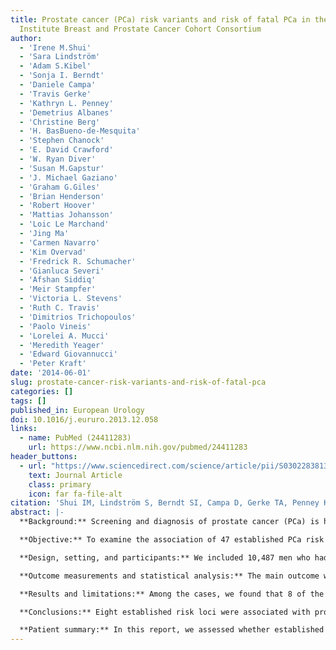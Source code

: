 ```yaml
---
title: Prostate cancer (PCa) risk variants and risk of fatal PCa in the National Cancer
  Institute Breast and Prostate Cancer Cohort Consortium
author:
  - 'Irene M.Shui'
  - 'Sara Lindström'
  - 'Adam S.Kibel'
  - 'Sonja I. Berndt'
  - 'Daniele Campa'
  - 'Travis Gerke'
  - 'Kathryn L. Penney'
  - 'Demetrius Albanes'
  - 'Christine Berg'
  - 'H. BasBueno-de-Mesquita'
  - 'Stephen Chanock'
  - 'E. David Crawford'
  - 'W. Ryan Diver'
  - 'Susan M.Gapstur'
  - 'J. Michael Gaziano'
  - 'Graham G.Giles'
  - 'Brian Henderson'
  - 'Robert Hoover'
  - 'Mattias Johansson'
  - 'Loic Le Marchand'
  - 'Jing Ma'
  - 'Carmen Navarro'
  - 'Kim Overvad'
  - 'Fredrick R. Schumacher'
  - 'Gianluca Severi'
  - 'Afshan Siddiq'
  - 'Meir Stampfer'
  - 'Victoria L. Stevens'
  - 'Ruth C. Travis'
  - 'Dimitrios Trichopoulos'
  - 'Paolo Vineis'
  - 'Lorelei A. Mucci'
  - 'Meredith Yeager'
  - 'Edward Giovannucci' 
  - 'Peter Kraft'
date: '2014-06-01'
slug: prostate-cancer-risk-variants-and-risk-of-fatal-pca
categories: []
tags: []
published_in: European Urology
doi: 10.1016/j.eururo.2013.12.058
links:
  - name: PubMed (24411283)
    url: https://www.ncbi.nlm.nih.gov/pubmed/24411283
header_buttons:
  - url: "https://www.sciencedirect.com/science/article/pii/S0302283813014838?via%3Dihub"
    text: Journal Article
    class: primary
    icon: far fa-file-alt
citation: 'Shui IM, Lindström S, Berndt SI, Campa D, Gerke TA, Penney KL, Albanes D, Berg C, Bueno-de-Mesquita HB, Chanock S, Crawford ED, Diver WR, Gapstur SM, Gaziano JM, Hoover R, Johansson M, Ma J, Navarro C, Overvad K, Siddiq A, Stampfer MJ, Stevens VL, Travis R, Trichopoulos D, Vineis P, Mucci LA, Yaeger M, Giovannucci EL, Kraft P. Prostate Cancer (PCa) Risk Variants and Risk of Fatal PCa in the National Cancer Institute Breast and Prostate Cancer Cohort Consortium. Eur Urol 2014; 65(6): 1069--1075. PMID: 24411283. PMCID: PMC4006298.'
abstract: |-
  **Background:** Screening and diagnosis of prostate cancer (PCa) is hampered by an inability to predict who has the potential to develop fatal disease and who has indolent cancer. Studies have identified multiple genetic risk loci for PCa incidence, but it is unknown whether they could be used as biomarkers for PCa-specific mortality (PCSM).

  **Objective:** To examine the association of 47 established PCa risk single-nucleotide polymorphisms (SNPs) with PCSM.

  **Design, setting, and participants:** We included 10,487 men who had PCa and 11,024 controls, with a median follow-up of 8.3 yr, during which 1053 PCa deaths occurred.

  **Outcome measurements and statistical analysis:** The main outcome was PCSM. The risk allele was defined as the allele associated with an increased risk for PCa in the literature. We used Cox proportional hazards regression to calculate the hazard ratios of each SNP with time to progression to PCSM after diagnosis. We also used logistic regression to calculate odds ratios for each risk SNP, comparing fatal PCa cases to controls.

  **Results and limitations:** Among the cases, we found that 8 of the 47 SNPs were significantly associated (p < 0.05) with time to PCSM. The risk allele of rs11672691 (intergenic) was associated with an increased risk for PCSM, while 7 SNPs had risk alleles inversely associated (rs13385191 [C2orf43], rs17021918 [PDLIM5], rs10486567 [JAZF1], rs6465657 [LMTK2], rs7127900 (intergenic), rs2735839 [KLK3], rs10993994 [MSMB], rs13385191 [C2orf43]). In the case-control analysis, 22 SNPs were associated (p < 0.05) with the risk of fatal PCa, but most did not differentiate between fatal and nonfatal PCa. Rs11672691 and rs10993994 were associated with both fatal and nonfatal PCa, while rs6465657, rs7127900, rs2735839, and rs13385191 were associated with nonfatal PCa only.

  **Conclusions:** Eight established risk loci were associated with progression to PCSM after diagnosis. Twenty-two SNPs were associated with fatal PCa incidence, but most did not differentiate between fatal and nonfatal PCa. The relatively small magnitudes of the associations do not translate well into risk prediction, but these findings merit further follow-up, because they may yield important clues about the complex biology of fatal PCa.

  **Patient summary:** In this report, we assessed whether established PCa risk variants could predict PCSM. We found eight risk variants associated with PCSM: One predicted an increased risk of PCSM, while seven were associated with decreased risk. Larger studies that focus on fatal PCa are needed to identify more markers that could aid prediction
---
```


<!--
## Common icons

Font Awesome: https://fontawesome.com/icons
Academic Icons: http://jpswalsh.github.io/academicons/

github: fab fa-github
twitter: fab fa-twitter
rocket (app): fas fa-rocket
biorxiv: ai ai-biorxiv
arvix: ai ai-arxiv
doi: ai ai-doi
pubmed: ai ai-pubmed
generic paper: far fa-file-alt
generic project: fas fa-briefcase
-->

<!--
You can include extra content here as markdown.
It will render after Abstract and Links and before Citation.
-->
